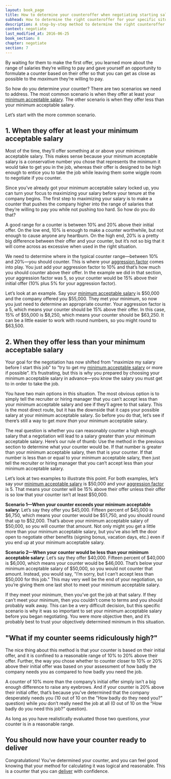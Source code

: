 ```yaml
---
layout: book_page
title: How to determine your counteroffer when negotiating starting salary
subhead: How to determine the right counteroffer for your specific situation
description: A step-by-step method to determine the right counteroffer for your specific situation.
context: negotiate
last_modified_at: 2016-06-25
book_section: 8
chapter: negotiate
section: 7
---
```

By waiting for them to make the first offer, you learned more about the range of salaries they’re willing to pay and gave yourself an opportunity to formulate a counter based on their offer so that you can get as close as possible to the *maximum* they’re willing to pay.

So how do you determine your counter? There are two scenarios we need to address. The most common scenario is when they offer at least your [minimum acceptable salary](/book/negotiate/what-is-your-minimum-acceptable-salary/). The other scenario is when they offer less than your minimum acceptable salary.

Let’s start with the more common scenario.

## 1. When they offer at least your minimum acceptable salary

Most of the time, they’ll offer something at or above your minimum acceptable salary. This makes sense because your minimum acceptable salary is a conservative number you chose that represents the minimum it would take to get you in the job, whereas their offer is designed to be high enough to entice you to take the job while leaving them some wiggle room to negotiate if you counter.

Since you’ve already got your minimum acceptable salary locked up, you can turn your focus to maximizing your salary before your tenure at the company begins. The first step to maximizing your salary is to make a counter that pushes the company higher into the range of salaries that they’re willing to pay you while not pushing too hard. So how do you do that?

A good range for a counter is between 10% and 20% above their initial offer. On the low end, 10% is enough to make a counter worthwhile, but not enough to cause anyone any heartburn. On the high end, 20% is a pretty big difference between their offer and your counter, but it’s not so big that it will come across as excessive when used in the right situation.

We need to determine where in the typical counter range—between 10% and 20%—you should counter. This is where your [aggression factor](/book/negotiate/salary-negotiation-aggression-factor/) comes into play. You just add your aggression factor to 10% and that’s how much you should counter above their offer. In the example we did in that section, your aggression factor was 5, so your counter would be 15% above their initial offer (10% plus 5% for your aggression factor).

Let’s look at an example. Say your [minimum acceptable salary](/book/negotiate/what-is-your-minimum-acceptable-salary/) is $50,000 and the company offered you $55,000. They met your minimum, so now you just need to determine an appropriate counter. Your aggression factor is a 5, which means your counter should be 15% above their offer. In this case, 15% of $55,000 is $8,250, which means your counter should be $63,250. It can be a little easier to work with round numbers, so you might round to $63,500.

## 2. When they offer less than your minimum acceptable salary

Your goal for the negotiation has now shifted from "maximize my salary before I start this job" to “try to get my [minimum acceptable salary](/book/negotiate/what-is-your-minimum-acceptable-salary/) or more if possible”. It’s frustrating, but this is why you prepared by choosing your minimum acceptable salary in advance—you know the salary you must get to in order to take the job.

You have two main options in this situation. The most obvious option is to simply tell the recruiter or hiring manager that you can’t accept less than your minimum acceptable salary and see if they’ll agree to that salary. This is the most direct route, but it has the downside that it caps your possible salary at your minimum acceptable salary. So before you do that, let’s see if there’s still a way to get *more than* your minimum acceptable salary.

The real question is whether you can reasonably counter a high enough salary that a negotiation will lead to a salary greater than your minimum acceptable salary. Here’s our rule of thumb: Use the method in the previous section to determine what your counter would be. If that number is greater than your minimum acceptable salary, then that is your counter. If that number is less than or equal to your minimum acceptable salary, then just tell the recruiter or hiring manager that you can’t accept less than your minimum acceptable salary.

Let’s look at two examples to illustrate this point. For both examples, let’s say your [minimum acceptable salary](/book/negotiate/what-is-your-minimum-acceptable-salary/) is $50,000 and your [aggression factor](/book/negotiate/salary-negotiation-aggression-factor/) is 5. That means your counter will be 15% above their offer unless their offer is so low that your counter isn’t at least $50,000.

**Scenario 1—When your counter exceeds your minimum acceptable salary**: Let’s say they offer you $45,000. Fifteen percent of $45,000 is $6,750, which means your counter would be $51,750, and you should round that up to $52,000. That’s above your minimum acceptable salary of $50,000, so you will counter that amount. Not only might you get a little more than your minimum acceptable salary, but you’ve also left the door open to negotiate other benefits (signing bonus, vacation days, etc.) even if you end up at your minimum acceptable salary.

**Scenario 2—When your counter would be less than your minimum acceptable salary**: Let’s say they offer $40,000. Fifteen percent of $40,000 is $6,000, which means your counter would be $46,000. That’s below your minimum acceptable salary of $50,000, so you would not counter that amount. Instead, you would say, "I’m sorry, but I can’t accept less than $50,000 for this job." This may very well be the end of your negotiation, so you’re giving them one last shot to meet your minimum acceptable salary. 

If they meet your minimum, then you’ve got the job at that salary.  If they can’t meet your minimum, then you couldn’t come to terms and you should probably walk away. This can be a very difficult decision, but this specific scenario is why it was so important to set your minimum acceptable salary before you began negotiating. You were more objective then, and it’s probably best to trust your objectively determined minimum in this situation.

## "What if my counter seems ridiculously high?"

The nice thing about this method is that your counter is based on their initial offer, and it is confined to a reasonable range of 10% to 20% above their offer. Further, the way you chose whether to counter closer to 10% or 20% above their initial offer was based on your assessment of how badly the company needs you as compared to how badly you need the job.

A counter of 10% more than the company’s initial offer simply isn’t a big enough difference to raise any eyebrows. And if your counter is 20% above their initial offer, that’s because you’ve determined that the company desperately needs you (10 out of 10 on the "How badly do they need you?" question) while *you* don’t really need the job at all (0 out of 10 on the “How badly do you need this job?” question).

As long as you have realistically evaluated those two questions, your counter is in a reasonable range.

## You should now have your counter ready to deliver

Congratulations! You’ve determined your counter, and you can feel good knowing that your method for calculating it was logical and reasonable. This is a counter that you can [deliver](/book/negotiate/deliver-your-counter-offer/) with confidence.
